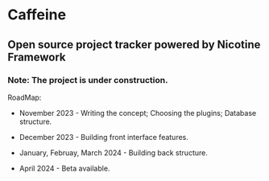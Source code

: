 # Caffeine

## Open source project tracker powered by Nicotine Framework

### Note: The project is under construction. 

RoadMap:

- November 2023 - Writing the concept; Choosing the plugins; Database structure.

- December 2023 - Building front interface features.

- January, Februay, March 2024 - Building back structure.

- April 2024 - Beta available.
